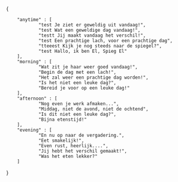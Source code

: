 {

        "anytime" : [
                "test Je ziet er geweldig uit vandaag!",
                "test Wat een geweldige dag vandaag!",
                "testt Jij maakt vandaag het verschil!",
                "test Een prachtige lach, voor een prachtige dag",
                "tteeest Kijk je nog steeds naar de spiegel?",
                "test Hallo, ik ben El, Spieg El" 
        ],
        "morning" : [
                "Wat zit je haar weer goed vandaag!",
                "Begin de dag met een lach!",
                "Het zal weer een prachtige dag worden!",
                "Is het niet een leuke dag?",
                "Bereid je voor op een leuke dag!"
        ],
        "afternoon" : [
                "Nog even je werk afmaken...",
                "Middag, niet de avond, niet de ochtend",
                "Is dit niet een leuke dag?",
                "Bijna etenstijd!"
        ],
        "evening" : [
                "En nu op naar de vergadering.",
                "Eet smakelijk!",
                "Even rust, heerlijk....",
                "Jij hebt het verschil gemaakt!",
                "Was het eten lekker?"
        ]
}
